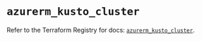 # `azurerm_kusto_cluster`

Refer to the Terraform Registry for docs: [`azurerm_kusto_cluster`](https://registry.terraform.io/providers/hashicorp/azurerm/4.19.0/docs/resources/kusto_cluster).
